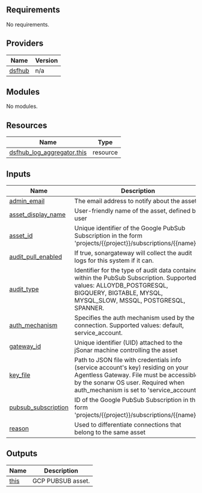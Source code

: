 <!-- BEGIN_TF_DOCS -->
## Requirements

No requirements.

## Providers

| Name | Version |
|------|---------|
| <a name="provider_dsfhub"></a> [dsfhub](#provider\_dsfhub) | n/a |

## Modules

No modules.

## Resources

| Name | Type |
|------|------|
| [dsfhub_log_aggregator.this](https://registry.terraform.io/providers/imperva/dsfhub/latest/docs/resources/log_aggregator) | resource |

## Inputs

| Name | Description | Type | Default | Required |
|------|-------------|------|---------|:--------:|
| <a name="input_admin_email"></a> [admin\_email](#input\_admin\_email) | The email address to notify about the asset. | `string` | n/a | yes |
| <a name="input_asset_display_name"></a> [asset\_display\_name](#input\_asset\_display\_name) | User-friendly name of the asset, defined by user | `string` | n/a | yes |
| <a name="input_asset_id"></a> [asset\_id](#input\_asset\_id) | Unique identifier of the Google PubSub Subscription in the form 'projects/{{project}}/subscriptions/{{name}}'. | `string` | n/a | yes |
| <a name="input_audit_pull_enabled"></a> [audit\_pull\_enabled](#input\_audit\_pull\_enabled) | If true, sonargateway will collect the audit logs for this system if it can. | `bool` | `false` | no |
| <a name="input_audit_type"></a> [audit\_type](#input\_audit\_type) | Identifier for the type of audit data contained within the PubSub Subscription. Supported values: ALLOYDB\_POSTGRESQL, BIGQUERY, BIGTABLE, MYSQL, MYSQL\_SLOW, MSSQL, POSTGRESQL, SPANNER. | `string` | `null` | no |
| <a name="input_auth_mechanism"></a> [auth\_mechanism](#input\_auth\_mechanism) | Specifies the auth mechanism used by the connection. Supported values: default, service\_account. | `string` | `"default"` | no |
| <a name="input_gateway_id"></a> [gateway\_id](#input\_gateway\_id) | Unique identifier (UID) attached to the jSonar machine controlling the asset | `string` | n/a | yes |
| <a name="input_key_file"></a> [key\_file](#input\_key\_file) | Path to JSON file with credentials info (service account's key) residing on your Agentless Gateway. File must be accessible by the sonarw OS user. Required when auth\_mechanism is set to 'service\_account'. | `string` | `null` | no |
| <a name="input_pubsub_subscription"></a> [pubsub\_subscription](#input\_pubsub\_subscription) | ID of the Google PubSub Subscription in the form 'projects/{{project}}/subscriptions/{{name}}'. | `string` | n/a | yes |
| <a name="input_reason"></a> [reason](#input\_reason) | Used to differentiate connections that belong to the same asset | `string` | `"default"` | no |

## Outputs

| Name | Description |
|------|-------------|
| <a name="output_this"></a> [this](#output\_this) | GCP PUBSUB asset. |
<!-- END_TF_DOCS -->